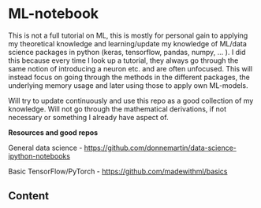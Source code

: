 # ML-notebook
This is not a full tutorial on ML, this is mostly for personal gain to applying my theoretical knowledge and learning/update my knowledge of ML/data science packages in python (keras, tensorflow, pandas, numpy, ... ). I did this because every time I look up a tutorial, they always go through the same notion of introducing a neuron etc. and are often unfocused. This will instead focus on going through the methods in the different packages, the underlying memory usage and later using those to apply own ML-models.

Will try to update continuously and use this repo as a good collection of my knowledge.
Will not go through the mathematical derivations, if not necessary or something I already have aspect of.

**Resources and good repos**

General data science - https://github.com/donnemartin/data-science-ipython-notebooks

Basic TensorFlow/PyTorch - https://github.com/madewithml/basics

**Content**
-

